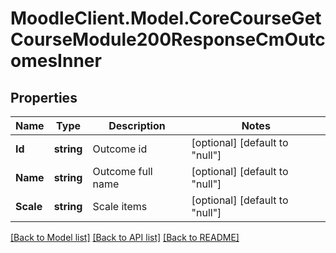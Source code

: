 # MoodleClient.Model.CoreCourseGetCourseModule200ResponseCmOutcomesInner

## Properties

Name | Type | Description | Notes
------------ | ------------- | ------------- | -------------
**Id** | **string** | Outcome id | [optional] [default to "null"]
**Name** | **string** | Outcome full name | [optional] [default to "null"]
**Scale** | **string** | Scale items | [optional] [default to "null"]

[[Back to Model list]](../README.md#documentation-for-models) [[Back to API list]](../README.md#documentation-for-api-endpoints) [[Back to README]](../README.md)

